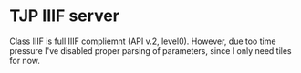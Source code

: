 # TJP IIIF server

Class IIIF is full IIIF compliemnt (API v.2, level0). However, due too time
pressure I've disabled proper parsing of parameters, since I only need tiles for now.
